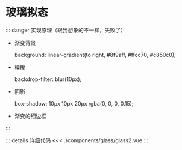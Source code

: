 # 玻璃拟态


::: danger 实现原理（跟我想象的不一样，失败了）
- 渐变背景

    background: linear-gradient(to right, #8f9aff, #ffcc70, #c850c0);

- 模糊

    backdrop-filter: blur(10px);

- 阴影

    box-shadow: 10px 10px 20px rgba(0, 0, 0, 0.15);

- 渐变的细边框

:::


<script setup>
import glass2 from './components/glass/glass2.vue'
</script>


<glass2 />

::: details 详细代码
<<< ./components/glass/glass2.vue
:::